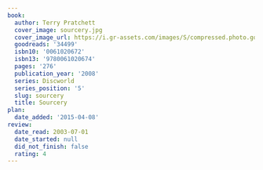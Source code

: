 ```yaml
---
book:
  author: Terry Pratchett
  cover_image: sourcery.jpg
  cover_image_url: https://i.gr-assets.com/images/S/compressed.photo.goodreads.com/books/1439607843l/34499._SY475_.jpg
  goodreads: '34499'
  isbn10: '0061020672'
  isbn13: '9780061020674'
  pages: '276'
  publication_year: '2008'
  series: Discworld
  series_position: '5'
  slug: sourcery
  title: Sourcery
plan:
  date_added: '2015-04-08'
review:
  date_read: 2003-07-01
  date_started: null
  did_not_finish: false
  rating: 4
---
```


